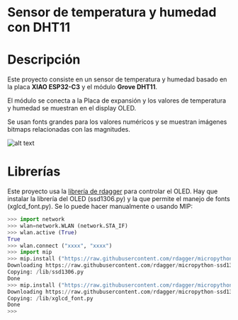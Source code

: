 # Sensor de temperatura y humedad con DHT11

# Descripción
Este proyecto consiste en un sensor de temperatura y humedad basado en la placa **XIAO ESP32-C3** y el módulo **Grove DHT11**. 

El módulo se conecta a la Placa de expansión y los valores de temperatura y humedad se muestran en el display OLED.

Se usan fonts grandes para los valores numéricos y se muestran imágenes bitmaps relacionadas con las magnitudes.

![alt text](images/C3BaseOledDHT11Bitmaps.jpg)

# Librerías
Este proyecto usa la [librería de rdagger](https://github.com/rdagger/micropython-ssd1306) para controlar el OLED.
Hay que instalar la librería del OLED (ssd1306.py) y la que permite el manejo de fonts (xglcd_font.py). Se lo puede hacer manualmente o usando MIP:

```python annotate
>>> import network
>>> wlan=network.WLAN (network.STA_IF)
>>> wlan.active (True)
True
>>> wlan.connect ("xxxx", "xxxx")
>>> import mip
>>> mip.install ("https://raw.githubusercontent.com/rdagger/micropython-ssd1306/refs/heads/main/ssd1306.py")
Downloading https://raw.githubusercontent.com/rdagger/micropython-ssd1306/refs/heads/main/ssd1306.py to /lib
Copying: /lib/ssd1306.py
Done
>>> mip.install ("https://raw.githubusercontent.com/rdagger/micropython-ssd1306/refs/heads/main/xglcd_font.py")
Downloading https://raw.githubusercontent.com/rdagger/micropython-ssd1306/refs/heads/main/xglcd_font.py to /lib
Copying: /lib/xglcd_font.py
Done
>>> 

```
